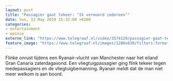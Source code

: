 ```yaml
---
layout: post
title: "Passagier gaat tekeer: ‘Ik vermoord iedereen’"
date: Sun, 12 May 2019 15:32:00 +0200
categories: 
- entertainment 
- opinie 
externe_link: "https://www.telegraaf.nl/video/3574129/passagier-gaat-tekeer-ik-vermoord-iedereen"
feature_image: "https://www.telegraaf.nl/images/1200x630/filters:format(jpeg):quality(80)/cdn-kiosk-api.telegraaf.nl/045bb41c-74bb-11e9-9489-02c309bc01c1.jpg"
---
```


<p class="intro">Flinke onrust tijdens een Ryanair-vlucht van Manchester naar het eiland Gran Canaria zaterdagavond. Een vliegtuigpassagier ging flink tekeer tegen medepassagiers en de vliegtuigbemanning. Ryanair meldt dat de man niet meer welkom is aan boord.</p>
